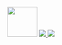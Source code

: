  [<img src="https://hermes.digitalinnovation.one/assets/diome/logo-full.svg" width="70">](https://www.dio.me/users/anaemarcos1337_45438 )
<a href="mailto:luizmarcow@gmail.com">
<img src="https://img.shields.io/badge/Gmail-D14836?style=for-the-badge&logo=gmail&logoColor=white"/>
</a>
[<img src="https://img.shields.io/badge/LinkedIn-0077B5?style=for-the-badge&logo=linkedin&logoColor=white">](https://br.linkedin.com/in/luiz-marcos-abril-silva-536b99264?original_referer=https%3A%2F%2Fwww.google.com%2F)
